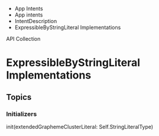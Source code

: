 

- App Intents
- App intents
- IntentDescription
-  ExpressibleByStringLiteral Implementations 

API Collection

# ExpressibleByStringLiteral Implementations

## Topics

### Initializers

init(extendedGraphemeClusterLiteral: Self.StringLiteralType)

